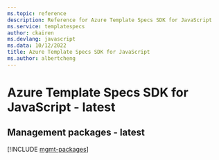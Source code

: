 ```yaml
---
ms.topic: reference
description: Reference for Azure Template Specs SDK for JavaScript
ms.service: templatespecs
author: ckairen
ms.devlang: javascript
ms.data: 10/12/2022
title: Azure Template Specs SDK for JavaScript
ms.author: albertcheng
---
```

# Azure Template Specs SDK for JavaScript - latest

## Management packages - latest
[!INCLUDE [mgmt-packages](template-specs-mgmt-index.md)]